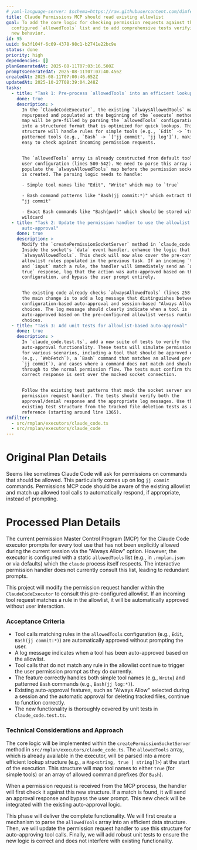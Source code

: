 ```yaml
---
# yaml-language-server: $schema=https://raw.githubusercontent.com/dimfeld/llmutils/main/schema/rmplan-plan-schema.json
title: Claude Permissions MCP should read existing allowlist
goal: To add the core logic for checking permission requests against the
  configured `allowedTools` list and to add comprehensive tests verifying the
  new behavior.
id: 95
uuid: 9a3f104f-6c69-4378-98c1-b2741e22bc9e
status: done
priority: high
dependencies: []
planGeneratedAt: 2025-08-11T07:03:16.500Z
promptsGeneratedAt: 2025-08-11T07:07:40.456Z
createdAt: 2025-08-11T07:00:46.652Z
updatedAt: 2025-10-27T08:39:04.248Z
tasks:
  - title: "Task 1: Pre-process `allowedTools` into an efficient lookup structure"
    done: true
    description: >
      In the `ClaudeCodeExecutor`, the existing `alwaysAllowedTools` map will be
      repurposed and populated at the beginning of the `execute` method. This
      map will be pre-filled by parsing the `allowedTools` configuration array
      into a structured format that is optimized for quick lookups. This
      structure will handle rules for simple tools (e.g., `Edit` -> `true`) and
      patterned tools (e.g., `Bash` -> `['jj commit', 'jj log']`), making it
      easy to check against incoming permission requests.


      The `allowedTools` array is already constructed from default tools and
      user configuration (lines 500-542). We need to parse this array and
      populate the `alwaysAllowedTools` map before the permission socket server
      is created. The parsing logic needs to handle:

      - Simple tool names like "Edit", "Write" which map to `true`

      - Bash command patterns like "Bash(jj commit:*)" which extract the prefix
      "jj commit"

      - Exact Bash commands like "Bash(pwd)" which should be stored without the
      wildcard
  - title: "Task 2: Update the permission handler to use the allowlist for
      auto-approval"
    done: true
    description: >
      Modify the `createPermissionSocketServer` method in `claude_code.ts`.
      Inside the socket's `data` event handler, enhance the logic that checks
      `alwaysAllowedTools`. This check will now also cover the pre-configured
      allowlist rules populated in the previous task. If an incoming `tool_name`
      and `input` match a rule, the handler will immediately send an `approved:
      true` response, log that the action was auto-approved based on the
      configuration, and bypass the user prompt entirely.


      The existing code already checks `alwaysAllowedTools` (lines 258-283), so
      the main change is to add a log message that distinguishes between
      configuration-based auto-approval and session-based "Always Allow"
      choices. The log message should clearly indicate when a tool is
      auto-approved based on the pre-configured allowlist versus runtime
      choices.
  - title: "Task 3: Add unit tests for allowlist-based auto-approval"
    done: true
    description: >
      In `claude_code.test.ts`, add a new suite of tests to verify the
      auto-approval functionality. These tests will simulate permission requests
      for various scenarios, including a tool that should be approved exactly
      (e.g., `WebFetch`), a `Bash` command that matches an allowed prefix (e.g.,
      `jj commit`), and cases where a command does not match and should fall
      through to the normal permission flow. The tests must confirm that the
      correct response is sent over the mocked socket connection.


      Follow the existing test patterns that mock the socket server and
      permission request handler. The tests should verify both the
      approval/denial response and the appropriate log messages. Use the
      existing test structure from the tracked file deletion tests as a
      reference (starting around line 1365).
rmfilter:
  - src/rmplan/executors/claude_code.ts
  - src/rmplan/executors/claude_code
---
```


# Original Plan Details

Seems like sometimes Claude Code will ask for permissions on commands that should be allowed. This particularly comes up
on log `jj commit` commands. Permissions MCP code should be aware of the existing allowlist and match up allowed tool
calls to automatically respond, if appropriate, instead of prompting.

# Processed Plan Details

The current permission Master Control Program (MCP) for the Claude Code executor prompts for every tool use that has not been explicitly allowed during the current session via the "Always Allow" option. However, the executor is configured with a static `allowedTools` list (e.g., in `.rmplan.json` or via defaults) which the `claude` process itself respects. The interactive permission handler does not currently consult this list, leading to redundant prompts.

This project will modify the permission request handler within the `ClaudeCodeExecutor` to consult this pre-configured allowlist. If an incoming tool request matches a rule in the allowlist, it will be automatically approved without user interaction.

### Acceptance Criteria
- Tool calls matching rules in the `allowedTools` configuration (e.g., `Edit`, `Bash(jj commit:*)`) are automatically approved without prompting the user.
- A log message indicates when a tool has been auto-approved based on the allowlist.
- Tool calls that do not match any rule in the allowlist continue to trigger the user permission prompt as they do currently.
- The feature correctly handles both simple tool names (e.g., `Write`) and patterned `Bash` commands (e.g., `Bash(jj log:*)`).
- Existing auto-approval features, such as "Always Allow" selected during a session and the automatic approval for deleting tracked files, continue to function correctly.
- The new functionality is thoroughly covered by unit tests in `claude_code.test.ts`.

### Technical Considerations and Approach
The core logic will be implemented within the `createPermissionSocketServer` method in `src/rmplan/executors/claude_code.ts`. The `allowedTools` array, which is already available in the executor, will be parsed into a more efficient lookup structure (e.g., a `Map<string, true | string[]>`) at the start of the execution. This structure will map tool names to either `true` (for simple tools) or an array of allowed command prefixes (for `Bash`).

When a permission request is received from the MCP process, the handler will first check it against this new structure. If a match is found, it will send an approval response and bypass the user prompt. This new check will be integrated with the existing auto-approval logic.

This phase will deliver the complete functionality. We will first create a mechanism to parse the `allowedTools` array into an efficient data structure. Then, we will update the permission request handler to use this structure for auto-approving tool calls. Finally, we will add robust unit tests to ensure the new logic is correct and does not interfere with existing functionality.

